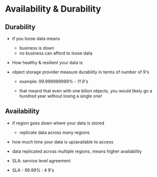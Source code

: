 
# Availability & Durability

## Durability

  - if you loose data means
    * business is down
    * no business can afford to loose data

  - How healthy & resilient your data is

  - object storage provider measure durability in terms of number of 9's
    * example: 99.999999999% - *11 9's*

    *  that meand that even with one bilion objects, you would likely go
       a hundred year without losing a single one!

## Availability

  - if region goes down where your data is stored
    * replicate data across many regions

  - how much time your data is up/available to access

  - data replicated across multiple regions, means higher availability

  - SLA: service level agreement

  - SLA - 99.99% : 4 9's

  

